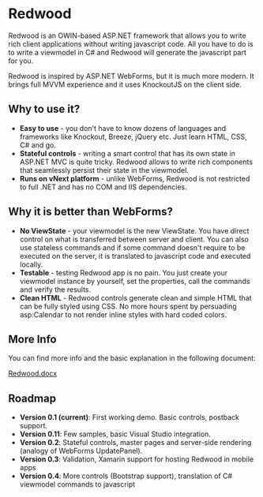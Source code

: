 Redwood
=======

Redwood is an OWIN-based ASP.NET framework that allows you to write rich client applications without writing javascript code. All you have to do is to write a viewmodel in C# and Redwood will generate the javascript part for you.

Redwood is inspired by ASP.NET WebForms, but it is much more modern. It brings full MVVM experience and it uses KnockoutJS on the client side.


Why to use it?
--------------

+ **Easy to use** - you don't have to know dozens of languages and frameworks like Knockout, Breeze, jQuery etc. Just learn HTML, CSS, C# and go.
+ **Stateful controls** - writing a smart control that has its own state in ASP.NET MVC is quite tricky. Redwood allows to write rich components that seamlessly persist their state in the viewmodel.
+ **Runs on vNext platform** - unlike WebForms, Redwood is not restricted to full .NET and has no COM and IIS dependencies. 


Why it is better than WebForms?
-------------------------------

+ **No ViewState** - your viewmodel is the new ViewState. You have direct control on what is transferred between server and client. You can also use stateless commands and if some command doesn't require to be executed on the server, it is translated to javascript code and executed locally.
+ **Testable** - testing Redwood app is no pain. You just create your viewmodel instance by yourself, set the properties, call the commands and verify the results.
+ **Clean HTML** - Redwood controls generate clean and simple HTML that can be fully styled using CSS. No more hours spent by persuading asp:Calendar to not render inline styles with hard coded colors.


More Info
---------

You can find more info and the basic explanation in the following document:

[Redwood.docx](https://github.com/riganti/redwood/blob/master/Redwood.docx)


Roadmap
-------

+ **Version 0.1 (current)**: First working demo. Basic controls, postback support.
+ **Version 0.11**: Few samples, basic Visual Studio integration.
+ **Version 0.2**: Stateful controls, master pages and server-side rendering (analogy of WebForms UpdatePanel).
+ **Version 0.3**: Validation, Xamarin support for hosting Redwood in mobile apps
+ **Version 0.4**: More controls (Bootstrap support), translation of C# viewmodel commands to javascript




